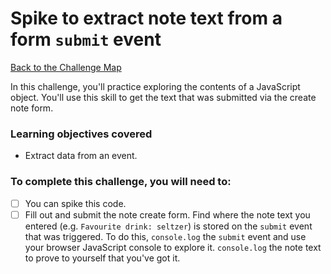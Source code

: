 # Spike to extract note text from a form `submit` event

[Back to the Challenge Map](00_challenge_track.md)

In this challenge, you'll practice exploring the contents of a JavaScript object.  You'll use this skill to get the text that was submitted via the create note form.

### Learning objectives covered

- Extract data from an event.

### To complete this challenge, you will need to:

- [ ] You can spike this code.
- [ ] Fill out and submit the note create form.  Find where the note text you entered (e.g. `Favourite drink: seltzer`) is stored on the `submit` event that was triggered.  To do this, `console.log` the `submit` event and use your browser JavaScript console to explore it.  `console.log` the note text to prove to yourself that you've got it.

